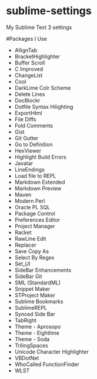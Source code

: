 sublime-settings
================

My Sublime Text 3 settings

#Packages I Use

* AllignTab
* BracketHighlighter
* Buffer Scroll
* C Improved
* ChangeList
* Cool
* DarkLime Colr Scheme
* Delete Lines
* DocBlockr
* Dotfile Syntax Hilighting
* ExportHtml
* File Diffs
* Fold Comments
* Gist
* Git Gutter
* Go to Definition
* HexViewer
* Highlight Build Errors
* Javatar
* LineEndings
* Load file to REPL
* Markdown Extended
* Markdown Preview
* Maven
* Modern Perl
* Oracle PL SQL
* Package Control
* Preferences Editor
* Project Manager
* Racket
* RawLine Edit
* Replacer
* Save Copy As
* Select By Regex
* Set_UI
* SideBar Enhancements
* SideBar Git
* SML (StandardML)
* Snippet Maker
* STProject Maker
* Sublime Bookmarks
* SublimeREPL
* Synced Side Bar
* TabRight
* Theme - Aprosopo
* Theme - Eightlime
* Theme - Soda
* TrilingSpaces
* Unicode Character Highlighter
* VBDotNet
* WhoCalled FunctionFinder
* WLST
